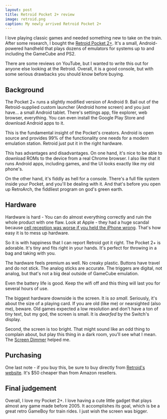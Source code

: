 ```yaml
---
layout: post
title: Retroid Pocket 2+ review
image: retroid.png
caption: My newly arrived Retroid Pocket 2+
---
```


I love playing classic games and needed something new to take on the train. After some research, I bought the [Retroid Pocket 2+](https://www.goretroid.com/collections/retro-game-system/products/retroid-pocket-2-plus-handheld-retro-gaming-system). It's a small, Android-powered handheld that plays dozens of emulators for systems up to and including the GameCube and PS2. 

There are some reviews on YouTube, but I wanted to write this out for anyone else looking at the Retroid. Overall, it is a good console, but with some serious drawbacks you should know before buying. 

## Background

The Pocket 2+ runs a slightly modified version of Android 9. Bail out of the Retroid-supplied custom launcher (Android home screen) and you just have... a small Android tablet. There's settings app, file explorer, web browser, everything. You can even install the Google Play Store and download Android apps to it. 

This is the fundamental insight of the Pocket's creators. Android is open source and provides 99% of the functionality one needs for a modern emulation station. Retroid just put it in the right hardware.

This has advantages and disadvantages. On one hand, it's nice to be able to download ROMs to the device from a real Chrome browser. I also like that it runs Android apps, including games, and the UI looks exactly like my old phone's.

On the other hand, it's fiddly as hell for a console. There's a full file system inside your Pocket, and you'll be dealing with it. And that's before you open up RetroArch, the fiddliest program on god's green earth. 

## Hardware

Hardware is hard - You can do almost everything correctly and ruin the whole product with one flaw. Look at Apple - they had a huge scandal because [cell reception was worse if you held the iPhone wrong](https://www.businessinsider.com/apple-antennagate-scandal-timeline-10-year-anniversary-2020-7). That's how easy it is to mess up hardware. 

So it is with happiness that I can report Retroid got it right. The Pocket 2+ is adorable. It's tiny and fits right in your hands. It's perfect for throwing in a bag and taking with you. 

The hardware feels premium as well. No creaky plastic. Buttons have travel and do not stick. The analog sticks are accurate. The triggers are digital, not analog, but that's not a big deal outside of GameCube emulation. 

Even the battery life is good. Keep the wifi off and this thing will last you for several hours of use. 

The biggest hardware downside is the screen. It is *so small*. Seriously, it's about the size of a playing card. If you are old (like me) or nearsighted (also me), beware. Old games expected a low resolution and don't have a ton of tiny text, but my god, the screen is small. It is *dwarfed* by the Switch's display.

Second, the screen is too bright. That might sound like an odd thing to complain about, but play this thing in a dark room, you'll see what I mean. The [Screen Dimmer](https://play.google.com/store/apps/details?id=nu.screen.dimmer&hl=en_US&gl=US) helped me.

## Purchasing

One last note - if you buy this, be sure to buy directly from [Retroid's website](https://www.goretroid.com/collections/retro-game-system/products/retroid-pocket-2-plus-handheld-retro-gaming-system). It's $50 cheaper than from Amazon resellers. 

## Final judgement

Overall, I love my Pocket 2+. I love having a cute little gadget that plays almost any game made before 2005. It accomplishes its goal, which is be a great retro GameBoy for train rides. I just wish the screen was bigger. 